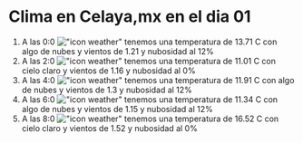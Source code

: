 # Clima en Celaya,mx en el dia 01

1. A las 0:0 !["icon weather"](http://openweathermap.org/img/w/02n.png) tenemos una temperatura de 13.71 C con algo de nubes y  vientos de 1.21 y nubosidad al 12%
1. A las 2:0 !["icon weather"](http://openweathermap.org/img/w/01n.png) tenemos una temperatura de 11.01 C con cielo claro y  vientos de 1.16 y nubosidad al 0%
1. A las 4:0 !["icon weather"](http://openweathermap.org/img/w/02n.png) tenemos una temperatura de 11.91 C con algo de nubes y  vientos de 1.3 y nubosidad al 12%
1. A las 6:0 !["icon weather"](http://openweathermap.org/img/w/02n.png) tenemos una temperatura de 11.34 C con algo de nubes y  vientos de 1.15 y nubosidad al 12%
1. A las 8:0 !["icon weather"](http://openweathermap.org/img/w/01d.png) tenemos una temperatura de 16.52 C con cielo claro y  vientos de 1.52 y nubosidad al 0%
